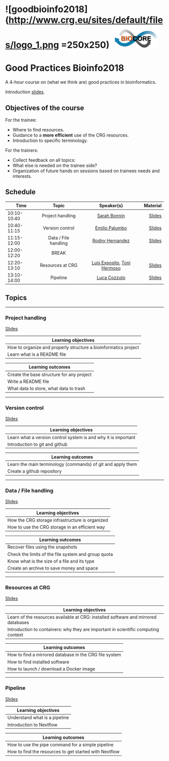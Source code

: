 # ![goodbioinfo2018](http://www.crg.eu/sites/default/files/logo_1.png =250x250) ![goodbioinfo2018](https://github.com/CRG-CNAG/BioCoreMiscOpen/blob/master/logo/biocore-logo_small.png) 
# Good Practices Bioinfo2018

A 4-hour course on (what we think are) good practices in bioinformatics.

Introduction [slides](https://github.com/biocorecrg/goodbioinfo2018/blob/master/20180507_goodpractices_Intro.pdf).

## Objectives of the course

For the trainee:
* Where to find resources.
* Guidance to a **more efficient** use of the CRG resources.
* Introduction to specific terminology.

For the trainers:
* Collect feedback on all topics:
* What else is needed on the trainee side?
* Organization of future hands on sessions based on trainees needs and interests.


## Schedule

| Time        | Topic           | Speaker(s)  | Material |
| ------------- |:-------------:|:-----:|------:|
| 10:10-10:40 | Project handling | [Sarah Bonnin](mailto:sarah.bonnin@crg.eu) | [Slides](https://github.com/biocorecrg/goodbioinfo2018/blob/master/20180507_goodpractices_projecthandling.pdf) |
| 10:40-11:15      | Version control      | [Emilio Palumbo](mailto:emilio.palumbo@crg.eu) | [Slides]() |
| 11:15-12:00 | Data / File handling | [Rodny Hernandez](mailto:rodny.hernandez@crg.eu)| [Slides](https://github.com/biocorecrg/goodbioinfo2018/blob/master/File_handling_Good_Practice.pdf) |
| 12:00-12:20 | BREAK | | |
| 12:20-13:10 | Resources at CRG | [Luis Exposito](mailto:luis.exposito@crg.eu), [Toni Hermoso](mailto:toni.hermoso@crg.eu) | [Slides](https://github.com/biocorecrg/goodbioinfo2018/blob/master/) |
| 13:10-14:00 | Pipeline | [Luca Cozzuto](mailto:luca.cozzuto@crg.eu)| [Slides](https://github.com/biocorecrg/goodbioinfo2018/blob/master/cozzuto_nextflow_good_practice.pdf)|

## Topics

---

### Project handling

[Slides](https://github.com/biocorecrg/goodbioinfo2018/blob/master/20180507_goodpractices_projecthandling.pdf)

| **Learning objectives** |
| ------------- |
| How to organize and properly structure a bioinformatics project |
| Learn what is a README file |


| **Learning outcomes** |
| ------------- |
| Create the base structure for any project |
| Write a README file |
| What data to store, what data to trash |

---

### Version control

[Slides]()

| **Learning objectives** |
| ------------- |
| Learn what a version control system is and why it is important |
| Introduction to git and github |

| **Learning outcomes** |
| ------------- |
| Learn the main terminology (commands) of git and apply them |
| Create a github repository |

---

### Data / File handling

[Slides](https://github.com/biocorecrg/goodbioinfo2018/blob/master/File_handling_Good_Practice.pdf)

| **Learning objectives** |
| ------------- |
| How the CRG storage infrastructure is organized |
| How to use the CRG storage in an efficient way |

| **Learning outcomes** |
| ------------- |
| Recover files using the snapshots |
| Check the limits of the file system and group quota |
| Know what is the size of a file and its type |
| Create an archive to save money and space |

---

### Resources at CRG

[Slides](https://github.com/biocorecrg/goodbioinfo2018/blob/master/)

| **Learning objectives** |
| ------------- |
| Learn of the resources available at CRG: installed software and mirrored databases |
| Introduction to containers: why they are important in scientific computing context |

| **Learning outcomes** |
| ------------- |
| How to find a mirrored database in the CRG file system |
| How to find installed software |
| How to launch / download a Docker image |

---

### Pipeline

[Slides](https://github.com/biocorecrg/goodbioinfo2018/blob/master/cozzuto_nextflow_good_practice.pdf)

| **Learning objectives** |
| ------------- |
| Understand what is a pipeline |
| Introduction to Nextflow |

| **Learning outcomes** |
| ------------- |
| How to use the pipe command for a simple pipeline |
| How to find the resources to get started with Nextflow |
